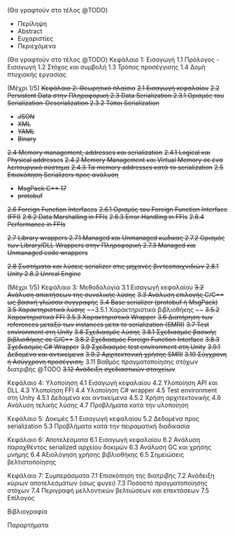 (Θα γραφτούν στο τέλος @TODO)

- Περίληψη
- Abstract
- Ευχαριστίες
- Περιεχόμενα

(Θα γραφτούν στο τέλος @TODO)
Κεφάλαιο 1: Εισαγωγή
1.1 Πρόλογος - Εισαγωγή
1.2 Στόχος και συμβολή
1.3 Τρόπος προσέγγισης
1.4 Δομή πτυχιακής εργασίας

(Μέχρι 1/5)
~~Κεφάλαιο 2: Θεωρητικό πλαίσιο~~
~~2.1 Εισαγωγή κεφαλαίου~~
~~2.2 Persistent Data στην Πληροφορική
2.3 Data Serialization
2.3.1 Ορισμός του Serialization-Deserialization
2.3.2 Τύποι Serialization~~

- ~~JSON~~
- ~~XML~~
- ~~YAML~~
- ~~Binary~~

~~2.4 Memory management, addresses και serialization~~
~~2.4.1 Logical και Physical addresses~~
~~2.4.2 Memory Management και Virtual Memory σε ένα λειτουργικό σύστημα~~
~~2.4.3 Τα memory addresses κατά το serialization~~
~~2.5 Επισκόπηση Serializers προς ανάλυση~~

- ~~MsgPack C++ 17~~
- ~~protobuf~~

~~2.6 Foreign Function Interfaces~~
~~2.6.1 Ορισμός του Foreign Function Interface (FFI)~~
~~2.6.2 Data Marshalling in FFIs~~
~~2.6.3 Error Handling in FFIs~~
~~2.6.4 Performance in FFIs~~

~~2.7 Library wrappers
2.7.1 Managed και Unmanaged κώδικας
2.7.2 Ορισμός των Library/DLL Wrappers στην Πληροφορική
2.7.3 Managed και Unmanaged code wrappers~~

~~2.8 Συστήματα και λύσεις serializer στις μηχανές βιντεοπαιχνιδιών
2.8.1 Unity
2.8.2 Unreal Engine~~

(Μέχρι 1/5)
Κεφάλαιο 3: Μεθοδολογία
3.1 Εισαγωγή κεφαλαίου
~~3.2 Ανάλυση απαιτήσεων της συνολικής λύσης~~
~~3.3 Ανάλυση επιλογής C/C++ ως βασική γλώσσα συγγραφής~~
~~3.4 Base serializer (protobuf ή MsgPack)~~
~~3.5 Χαρακτηριστικά λύσης~~
~~3.5.1 Χαρακτηριστικά βιβλιοθήκης ~~
~~3.5.2 Χαρακτηριστικά FFI
3.5.3 Χαρακτηριστικά Wrapper~~
~~3.6 Διατήρηση των references μεταξύ των instances μετα το serialization (SMRI)~~
~~3.7 Test environment στη Unity~~
~~3.8 Σχεδιασμός λύσης~~
~~3.8.1 Σχεδιασμός βασικής βιβλιοθήκης σε C/C++~~
~~3.8.2 Σχεδιασμός Foreign Function Interface~~
~~3.8.3 Σχεδιασμός C# Wrapper~~
~~3.9 Σχεδιασμός test environment στη Unity~~
~~3.9.1 Δεδομένα και αντικείμενα~~
~~3.9.2 Αρχιτεκτονική χρήσης SMRI~~
~~3.10 Σύγχρονη ή Ασύγχρονη προσέγγιση;~~
3.11 Βαθμός πραγματοποίησης στόχων διατριβής @TODO
~~3.12 Ανάδειξη σχεδιαστικών στοιχείων~~

Κεφάλαιο 4: Υλοποίηση
4.1 Εισαγωγή κεφαλαίου
4.2 Υλοποίηση API και DLL
4.3 Υλοποίηση FFI
4.4 Υλοποίηση C# wrapper
4.5 Test environment στη Unity
4.5.1 Δεδομένα και αντικείμενα
4.5.2 Χρήση αρχιτεκτονικής
4.6 Ανάλυση τελικής λύσης
4.7 Προβλήματα κατά την υλοποίηση

Κεφάλαιο 5: Δοκιμές
5.1 Εισαγωγή κεφαλαίου
5.2 Δεδομένα προς serialization
5.3 Προβλήματα κατά την πειραματική διαδικασία

Κεφάλαιο 6: Αποτελέσματα
6.1 Εισαγωγή κεφαλαίου
6.2 Ανάλυση παραχθέντος serialized αρχείου δοκιμών
6.3 Ανάλυση GC και χρήσης μνήμης
6.4 Αξιολόγηση χρήσης βιβλιοθήκης
6.5 Σημειώσεις βελτιστοποίησης

Κεφάλαιο 7: Συμπεράσματα
7.1 Επισκόπηση της διατριβής
7.2 Ανάδειξη κύριων αποτελεσμάτων (ισως φυγει)
7.3 Ποσοστό πραγματοποίησης στόχων
7.4 Περιγραφή μελλοντικών βελτιώσεων και επεκτάσεων
7.5 Επίλογος

Βιβλιογραφία

Παραρτήματα
